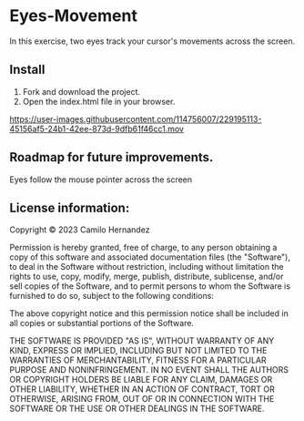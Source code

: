 # Eyes-Movement
In this exercise, two eyes track your cursor's movements across the screen.

## Install
1. Fork and download the project.
2. Open the index.html file in your browser.

https://user-images.githubusercontent.com/114756007/229195113-45156af5-24b1-42ee-873d-9dfb61f46cc1.mov

## Roadmap for future improvements.

Eyes follow the mouse pointer across the screen

## License information:

Copyright © 2023 Camilo Hernandez

Permission is hereby granted, free of charge, to any person obtaining a copy of this software and associated documentation files (the "Software"), to deal in the Software without restriction, including without limitation the rights to use, copy, modify, merge, publish, distribute, sublicense, and/or sell copies of the Software, and to permit persons to whom the Software is furnished to do so, subject to the following conditions:

The above copyright notice and this permission notice shall be included in all copies or substantial portions of the Software.

THE SOFTWARE IS PROVIDED "AS IS", WITHOUT WARRANTY OF ANY KIND, EXPRESS OR IMPLIED, INCLUDING BUT NOT LIMITED TO THE WARRANTIES OF MERCHANTABILITY, FITNESS FOR A PARTICULAR PURPOSE AND NONINFRINGEMENT. IN NO EVENT SHALL THE AUTHORS OR COPYRIGHT HOLDERS BE LIABLE FOR ANY CLAIM, DAMAGES OR OTHER LIABILITY, WHETHER IN AN ACTION OF CONTRACT, TORT OR OTHERWISE, ARISING FROM, OUT OF OR IN CONNECTION WITH THE SOFTWARE OR THE USE OR OTHER DEALINGS IN THE SOFTWARE.

